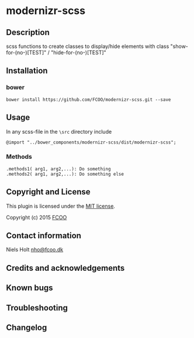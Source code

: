 # modernizr-scss
>


## Description
scss functions to create classes to display/hide elements with class "show-for-(no-)[TEST]" / "hide-for-(no-)[TEST]"

## Installation
### bower
`bower install https://github.com/FCOO/modernizr-scss.git --save`

## Usage

In any scss-file in the `\src` directory include

	@import "../bower_components/modernizr-scss/dist/modernizr-scss";


### Methods

    .methods1( arg1, arg2,...): Do something
    .methods2( arg1, arg2,...): Do something else



## Copyright and License
This plugin is licensed under the [MIT license](https://github.com/FCOO/modernizr-scss/LICENSE).

Copyright (c) 2015 [FCOO](https://github.com/FCOO)

## Contact information

Niels Holt nho@fcoo.dk


## Credits and acknowledgements


## Known bugs

## Troubleshooting

## Changelog



